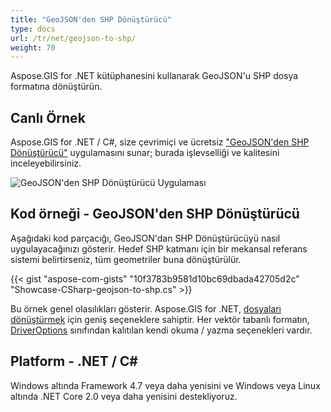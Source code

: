 ```yaml
---
title: "GeoJSON'den SHP Dönüştürücü"
type: docs
url: /tr/net/geojson-to-shp/
weight: 70
---
```


Aspose.GIS for .NET kütüphanesini kullanarak GeoJSON'u SHP dosya formatına dönüştürün.

## **Canlı Örnek**

Aspose.GIS for .NET / C#, size çevrimiçi ve ücretsiz ["GeoJSON'den SHP Dönüştürücü"](https://products.aspose.app/gis/conversion/geojson-to-shp) uygulamasını sunar; burada işlevselliği ve kalitesini inceleyebilirsiniz.

![GeoJSON'den SHP Dönüştürücü Uygulaması](conversion.png)

## **Kod örneği - GeoJSON'den SHP Dönüştürücü**

Aşağıdaki kod parçacığı, GeoJSON'dan SHP Dönüştürücüyü nasıl uygulayacağınızı gösterir. Hedef SHP katmanı için bir mekansal referans sistemi belirtirseniz, tüm geometriler buna dönüştürülür. 

{{< gist "aspose-com-gists" "10f3783b9581d10bc69dbada42705d2c" "Showcase-CSharp-geojson-to-shp.cs" >}}

Bu örnek genel olasılıkları gösterir. Aspose.GIS for .NET, [dosyaları dönüştürmek](https://docs.aspose.com/gis/net/vector-layers/) için geniş seçeneklere sahiptir. Her vektör tabanlı formatın, [DriverOptions](https://reference.aspose.com/gis/net/aspose.gis/driveroptions) sınıfından kalıtılan kendi okuma / yazma seçenekleri vardır.

## **Platform - .NET / C#**

Windows altında Framework 4.7 veya daha yenisini ve Windows veya Linux altında .NET Core 2.0 veya daha yenisini destekliyoruz.
